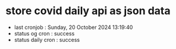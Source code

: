 # store covid daily api as json data

- last cronjob : Sunday, 20 October 2024 13:19:40
- status og cron : success
- status daily cron : success
      
      